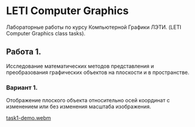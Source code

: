 # LETI Computer Graphics

Лабораторные работы по курсу Компьютерной Графики ЛЭТИ.
(LETI Computer Graphics class tasks).

## Работа 1.

Исследование математических методов представления и преобразования графических объектов на плоскости и в пространстве.

### Вариант 1.

Отображение плоского объекта относительно осей координат с изменением или без изменения масштаба изображения.

[task1-demo.webm](https://github.com/SolarHors/leti-cg/assets/34160814/c93dad2f-8ef0-4028-b202-e994ca893513)
